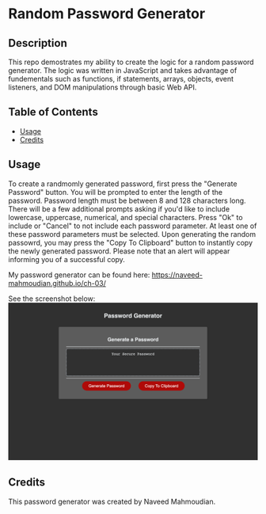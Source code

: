 # Random Password Generator

## Description

This repo demostrates my ability to create the logic for a random password generator. The logic was written in JavaScript and takes advantage of fundementals such as functions, if statements, arrays, objects, event listeners, and DOM manipulations through basic Web API.

## Table of Contents

- [Usage](#usage)
- [Credits](#credits)

## Usage

To create a randmomly generated password, first press the "Generate Password" button. You will be prompted to enter the length of the password. Password length must be between 8 and 128 characters long. There will be a few additional prompts asking if you'd like to include lowercase, uppercase, numerical, and special characters. Press "Ok" to include or "Cancel" to not include each password parameter. At least one of these password parameters must be selected. Upon generating the random passowrd, you may press the "Copy To Clipboard" button to instantly copy the newly generated password. Please note that an alert will appear informing you of a successful copy.

My password generator can be found here: https://naveed-mahmoudian.github.io/ch-03/

See the screenshot below:
![Screenshot of Password Generator](/assets/images/password-gen-screenshot.png)

## Credits

This password generator was created by Naveed Mahmoudian.
